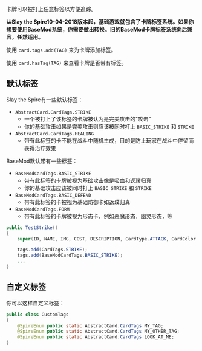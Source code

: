 卡牌可以被打上任意标签以方便追踪。

**从Slay the Spire10-04-2018版本起，基础游戏就包含了卡牌标签系统。如果你想要使用BaseMod系统，你需要做出转换。旧的BaseMod卡牌标签系统向后兼容，任然适用。**

使用 `card.tags.add(TAG)` 来为卡牌添加标签。

使用 `card.hasTag(TAG)` 来查看卡牌是否带有标签。

## 默认标签
Slay the Spire有一些默认标签：
* `AbstractCard.CardTags.STRIKE`
  * 一个被打上了该标签的卡牌被认为是完美攻击的"攻击"
  * 你的基础攻击如果是完美攻击则应该被同时打上 `BASIC_STRIKE` 和 `STRIKE` 
* `AbstractCard.CardTags.HEALING`
  * 带有此标签的卡不能在战斗中随机生成，目的是防止玩家在战斗中停留而获得治疗效果

BaseMod默认带有一些标签：
* `BaseModCardTags.BASIC_STRIKE`
  * 带有此标签的卡牌被视为基础攻击像是吸血和返璞归真
  * 你的基础攻击应该被同时打上 `BASIC_STRIKE` 和 `STRIKE` 
* `BaseModCardTags.BASIC_DEFEND`
  * 带有此标签的卡被视为基础防御卡如返璞归真
* `BaseModCardTags.FORM`
  * 带有此标签的卡牌被视为形态卡，例如恶魔形态，幽灵形态，等

```Java
public TestStrike()
{
    super(ID, NAME, IMG, COST, DESCRIPTION, CardType.ATTACK, CardColor.RED, CardRarity.RARE, CardTarget.ENEMY);

    tags.add(CardTags.STRIKE);
    tags.add(BaseModCardTags.BASIC_STRIKE);
    ...
}
```

## 自定义标签
你可以这样自定义标签：
```Java
public class CustomTags
{
	@SpireEnum public static AbstractCard.CardTags MY_TAG;
	@SpireEnum public static AbstractCard.CardTags MY_OTHER_TAG;
	@SpireEnum public static AbstractCard.CardTags LOOK_AT_ME;
}
```